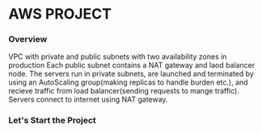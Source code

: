 # AWS PROJECT

### Overview
VPC with private and public subnets with two availability zones in production
Each public subnet contains a NAT gateway and laod balancer node.
The servers run in private subnets, are launched and terminated by using an AutoScaling group(making replicas to handle burden etc.),
and recieve traffic from load balancer(sending requests to mange traffic).
Servers connect to internet using NAT gateway.

### Let's Start the Project
